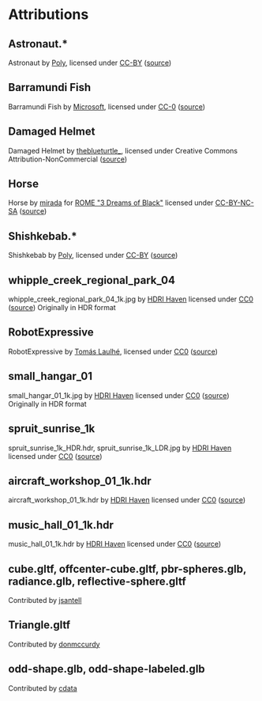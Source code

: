 # Attributions

## Astronaut.*

Astronaut by <a href="https://poly.google.com/user/4aEd8rQgKu2">Poly</a>,
licensed under <a href="https://creativecommons.org/licenses/by/2.0/">CC-BY</a>
(<a href="https://poly.google.com/view/dLHpzNdygsg">source</a>)

## Barramundi Fish

Barramundi Fish by <a href="https://www.microsoft.com/">Microsoft</a>,
licensed under <a href="https://creativecommons.org/publicdomain/zero/1.0/">CC-0</a>
(<a href="https://github.com/KhronosGroup/glTF-Sample-Models/tree/master/2.0/BarramundiFish">source</a>)

## Damaged Helmet

Damaged Helmet by <a href="https://sketchfab.com/theblueturtle_">theblueturtle_</a>,
licensed under Creative Commons Attribution-NonCommercial
(<a href="https://github.com/KhronosGroup/glTF-Sample-Models/tree/master/2.0/DamagedHelmet">source</a>)

## Horse

Horse by <a href="http://mirada.com/">mirada</a> for <a href="http://www.ro.me/">ROME "3 Dreams of Black"</a>
licensed under <a href="http://creativecommons.org/licenses/by-nc-sa/3.0/">CC-BY-NC-SA</a> (<a href="https://github.com/mrdoob/three.js/blob/dev/examples/models/gltf/Horse.glb">source</a>)

## Shishkebab.*

Shishkebab by <a href="https://poly.google.com/user/4aEd8rQgKu2">Poly</a>,
licensed under <a href="https://creativecommons.org/licenses/by/2.0/">CC-BY</a>
(<a href="https://poly.google.com/view/6uTsH2jqgVn">source</a>)

## whipple_creek_regional_park_04

whipple_creek_regional_park_04_1k.jpg by <a href="https://hdrihaven.com">HDRI Haven</a>
licensed under <a href="https://hdrihaven.com/p/license.php">CC0</a>
(<a href="https://hdrihaven.com/hdri/?h=whipple_creek_regional_park_04">source</a>)
Originally in HDR format

## RobotExpressive

RobotExpressive by <a href="https://www.patreon.com/quaternius">Tomás Laulhé</a>,
licensed under <a href="https://creativecommons.org/publicdomain/zero/1.0/">CC0</a>
(<a href="https://github.com/mrdoob/three.js/tree/dev/examples/models/gltf/RobotExpressive">source</a>)

## small_hangar_01

small_hangar_01_1k.jpg by <a href="https://hdrihaven.com">HDRI Haven</a>
licensed under <a href="https://hdrihaven.com/p/license.php">CC0</a>
(<a href="https://hdrihaven.com/hdri/?h=small_hangar_01">source</a>)
Originally in HDR format

## spruit_sunrise_1k

spruit_sunrise_1k_HDR.hdr, spruit_sunrise_1k_LDR.jpg by <a href="https://hdrihaven.com">HDRI Haven</a>
licensed under <a href="https://hdrihaven.com/p/license.php">CC0</a>
(<a href="https://hdrihaven.com/hdri/?c=outdoor&h=spruit_sunrise">source</a>)

## aircraft_workshop_01_1k.hdr

aircraft_workshop_01_1k.hdr by <a href="https://hdrihaven.com">HDRI Haven</a>
licensed under <a href="https://hdrihaven.com/p/license.php">CC0</a>
(<a href="https://hdrihaven.com/hdri/?h=aircraft_workshop_01">source</a>)

## music_hall_01_1k.hdr

music_hall_01_1k.hdr by <a href="https://hdrihaven.com">HDRI Haven</a>
licensed under <a href="https://hdrihaven.com/p/license.php">CC0</a>
(<a href="https://hdrihaven.com/hdri/?h=music_hall_01">source</a>)

## cube.gltf, offcenter-cube.gltf, pbr-spheres.glb, radiance.glb, reflective-sphere.gltf

Contributed by <a href="https://github.com/jsantell">jsantell</a>

## Triangle.gltf

Contributed by <a href="https://github.com/donmccurdy">donmccurdy</a>

## odd-shape.glb, odd-shape-labeled.glb

Contributed by <a href="https://github.com/cdata">cdata</a>
